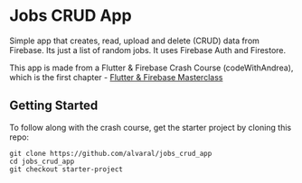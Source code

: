 # Jobs CRUD App

Simple app that creates, read, upload and delete (CRUD) data from Firebase. Its just a list of random jobs. It uses Firebase Auth and Firestore.

This app is made from a Flutter & Firebase Crash Course (codeWithAndrea), which is the first chapter - [Flutter & Firebase Masterclass](https://codewithandrea.com/courses/flutter-firebase-masterclass/)

## Getting Started

To follow along with the crash course, get the starter project by cloning this repo:

```
git clone https://github.com/alvaral/jobs_crud_app
cd jobs_crud_app
git checkout starter-project
```

